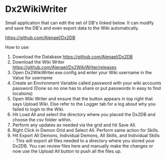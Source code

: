 # Dx2WikiWriter

Small application that can edit the set of DB's linked below. It can modify and save the DB's and even export data to the Wiki automatically.

https://github.com/Alenael/Dx2DB


How to use:
1. Download the Database
https://github.com/Alenael/Dx2DB
2. Download the Wiki Writer
https://github.com/Alenael/Dx2WikiWriter/releases
3. Open Dx2WikiWriter.exe.config and enter your Wiki username in the Value for username
4. Create an Environment Variable called password with your wiki accounts password (Done so no one has to share or put passwords in easy to find locations)
5. Open Wiki Writer and ensure that the button appears in top right that says Upload Wiki. Else refer to the Logger tab for a log about why you failed to login to the Wiki.
6. Hit Load All and select the directory where you placed the Dx2DB and choose the csv folder within.
7. Perform any updates as needed via the grid and hit Save All.
8. Right Click in Demon Grid and Select All. Perform same action for Skills.
9. Hit Export All Demons, Individual Demons, All Skills, and Individual Skills - This will export all files needed to a directory where you stored your Dx2DB. You can review files here and manually make the changes or now use the Upload All button to push all the files up. 
